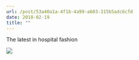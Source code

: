 ```yaml
---
url: /post/53a40a1a-4f1b-4a99-a603-315b5adc6cfd
date: 2018-02-19
title: ""
---
```


The latest in hospital fashion



<img class="img-fluid" img src="/de42d8b45de74bf5891cfcaf1229d18c.jpg" />